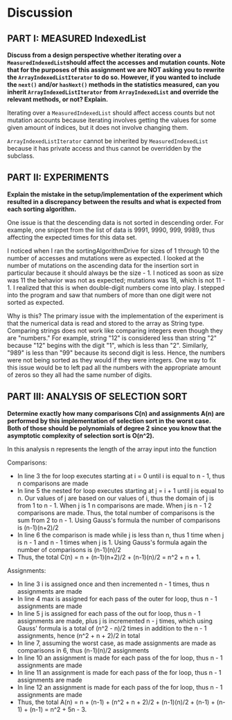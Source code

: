 # Discussion

## PART I: MEASURED IndexedList

**Discuss from a design perspective whether iterating over a `MeasuredIndexedList`should 
affect the accesses and mutation counts. Note that for the purposes of this assignment we are NOT 
asking you to rewrite the `ArrayIndexedListIterator` to do so. However, if you wanted to include 
the `next()` and/or `hasNext()` methods in the statistics measured, can you inherit 
`ArrayIndexedListIterator` from `ArrayIndexedList` and override the relevant methods, or not? 
Explain.**

Iterating over a `MeasuredIndexedList` should affect access counts but not mutation accounts because iterating
involves getting the values for some given amount of indices, but it does not involve changing them.

`ArrayIndexedListIterator` cannot be inherited by `MeasuredIndexedList` because it has private access and thus
cannot be overridden by the subclass.

## PART II: EXPERIMENTS

**Explain the mistake in the setup/implementation of the experiment which resulted in a discrepancy 
between the results and what is expected from each sorting algorithm.**

One issue is that the descending data is not sorted in descending order. For example, one snippet from the list of 
data is 9991, 9990, 999, 9989, thus affecting the expected times for this data set.

I noticed when I ran the sortingAlgorithmDrive for sizes of 1 through 10 the number of accesses and mutations were
as expected. I looked at the number of mutations on the ascending data for the insertion sort in particular because it
should always be the size - 1. I noticed as soon as size was 11 the behavior was not as expected; mutations was 18, 
which is not 11 - 1. I realized that this is when double-digit numbers come into play. I stepped into the program and 
saw that numbers of more than one digit were not sorted as expected.

Why is this? The primary issue with the implementation of the experiment is that the numerical data is read and stored 
to the array as String type. Comparing strings does not work like comparing integers even though they are "numbers." 
For example, string "12" is considered less than string "2" because "12" begins with the digit "1", which is less than 
"2". Similarly, "989" is less than "99" because its second digit is less. Hence, the numbers were not being sorted
as they would if they were integers. One way to fix this issue would be to left pad all the numbers with the appropriate
amount of zeros so they all had the same number of digits.



## PART III: ANALYSIS OF SELECTION SORT

**Determine exactly how many comparisons C(n) and assignments A(n) are performed by this 
implementation of selection sort in the worst case. Both of those should be polynomials of degree 2 
since you know that the asymptotic complexity of selection sort is O(n^2).**

In this analysis n represents the length of the array input into the function

Comparisons:
- In line 3 the for loop executes starting at i = 0 until i is equal to n - 1, thus n comparisons are made
- In line 5 the nested for loop executes starting at j = i + 1 until j is equal to n. Our values of j are based on our
  values of i, thus the domain of j is from 1 to n - 1. When j is 1 n comparisons are made. When j is n - 1 2
  comparisons are made. Thus, the total number of comparisons is the sum from 2 to n - 1. Using Gauss's formula the 
  number of comparisons is (n-1)(n+2)/2
- In line 6 the comparison is made while j is less than n, thus 1 time when j is n - 1 and n - 1 times when j is 1.
  Using Gauss's formula again the number of comparisons is (n-1)(n)/2
- Thus, the total C(n) = n + (n-1)(n+2)/2 + (n-1)(n)/2 = n^2 + n + 1.

Assignments:
- In line 3 i is assigned once and then incremented n - 1 times, thus n assignments are made
- In line 4 max is assigned for each pass of the outer for loop, thus n - 1 assignments are made
- In line 5 j is assigned for each pass of the out for loop, thus n - 1 assignments are made,
  plus j is incremented n - j times, which using Gauss' formula is a total of (n^2 - n)/2 times
  in addition to the n - 1 assignments, hence (n^2 + n + 2)/2 in total
- In line 7, assuming the worst case, as made assignments are made as comparisons in 6, thus (n-1)(n)/2 assignments
- In line 10 an assignment is made for each pass of the for loop, thus n - 1 assignments are made 
- In line 11 an assignment is made for each pass of the for loop, thus n - 1 assignments are made
- In line 12 an assignment is made for each pass of the for loop, thus n - 1 assignments are made
- Thus, the total A(n) = n + (n-1) + (n^2 + n + 2)/2 + (n-1)(n)/2 + (n-1) + (n-1) + (n-1) = n^2 + 5n - 3.



